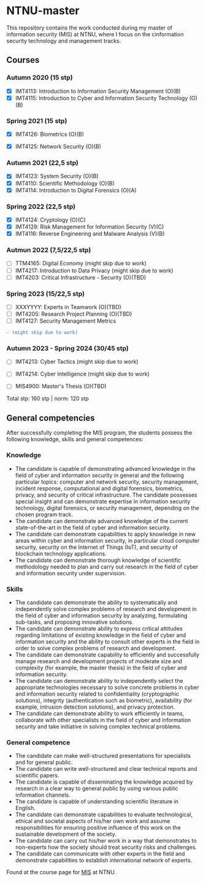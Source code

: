 # NTNU-master
This repository contains the work conducted during my master of information security (MIS) at NTNU, where I focus on the cinformation security technology and management tracks.
## Courses
### Autumn 2020 (15 stp)
- [X] IMT4113: Introduction to Information Security Management (O)(B)
- [X] IMT4115: Introduction to Cyber and Information Security Technology (O)(B)

### Spring 2021 (15 stp)
- [X] IMT4126: Biometrics (O)(B)
- [X] IMT4125: Network Security (O)(B)


### Autumn 2021 (22,5 stp)
- [X] IMT4123: System Security (O)(B)
- [X] IMT4110: Scientific Methodology (O)(B)
- [X] IMT4114: Introduction to Digital Forensics (O)(A)

### Spring 2022 (22,5 stp)
- [X] IMT4124: Cryptology (O)(C)
- [X] IMT4129: Risk Management for Information Security (V)(C)
- [X] IMT4116: Reverse Engineering and Malware Analysis (V)(B)

### Autmun 2022 (7,5/22,5 stp)
- [ ] TTM4165: Digital Economy (might skip due to work)
- [ ] IMT4217: Introduction to Data Privacy (might skip due to work)
- [ ] IMT4203: Critical Infrastructure - Security (O)(TBD)

### Spring 2023 (15/22,5 stp)
- [ ] XXXYYYY: Experts in Teamwork (O)(TBD)
- [ ] IMT4205: Research Project Planning (O)(TBD)
- [ ] IMT4127: Security Management Metrics 
```diff 
- (might skip due to work)
```

### Autumn 2023 - Spring 2024 (30/45 stp)
- [ ] IMT4213: Cyber Tactics (might skip due to work)
- [ ] IMT4214: Cyber Intelligence (might skip due to work)
- [ ] MIS4900: Master's Thesis (O)(TBD)


Total stp: 160 stp | norm: 120 stp

## General competencies
After successfully completing the MIS program, the students possess the following knowledge, skills and general competences:

### Knowledge

- The candidate is capable of demonstrating advanced knowledge in the field of cyber and information security in general and the following particular topics: computer and network security, security management, incident response, computational and digital forensics, biometrics, privacy, and security of critical infrastructure. The candidate possesses special insight and can demonstrate expertise in information security technology, digital forensics, or security management, depending on the chosen program track.
- The candidate can demonstrate advanced knowledge of the current state-of-the-art in the field of cyber and information security.
- The candidate can demonstrate capabilities to apply knowledge in new areas within cyber and information security, in particular cloud computer security, security on the Internet of Things (IoT), and security of blockchain technology applications.
- The candidate can demonstrate thorough knowledge of scientific methodology needed to plan and carry out research in the field of cyber and information security under supervision.
 
### Skills

- The candidate can demonstrate the ability to systematically and independently solve complex problems of research and development in the field of cyber and information security by analyzing, formulating sub-tasks, and proposing innovative solutions.
- The candidate can demonstrate ability to express critical attitudes regarding limitations of existing knowledge in the field of cyber and information security and the ability to consult other experts in the field in order to solve complex problems of research and development.
- The candidate can demonstrate capability to efficiently and successfully manage research and development projects of moderate size and complexity (for example, the master thesis) in the field of cyber and information security.
- The candidate can demonstrate ability to independently select the appropriate technologies necessary to solve concrete problems in cyber and information security related to confidentiality (cryptographic solutions), integrity (authentication such as biometric), availability (for example, intrusion detection solutions), and privacy protection.
- The candidate can demonstrate ability to work efficiently in teams, collaborate with other specialists in the field of cyber and information security and take initiative in solving complex technical problems.
 
### General competence

- The candidate can make well-structured presentations for specialists and for general public.
- The candidate can write well-structured and clear technical reports and scientific papers.
- The candidate is capable of disseminating the knowledge acquired by research in a clear way to general public by using various public information channels.
- The candidate is capable of understanding scientific literature in English.
- The candidate can demonstrate capabilities to evaluate technological, ethical and societal aspects of his/her own work and assume responsibilities for ensuring positive influence of this work on the sustainable development of the society.
- The candidate can carry out his/her work in a way that demonstrates to non-experts how the society should treat security risks and challenges.
- The candidate can communicate with other experts in the field and demonstrate capabilities to establish international network of experts.

Found at the course page for [MIS](https://www.ntnu.edu/studies/mis/learning-outcome) at NTNU.
